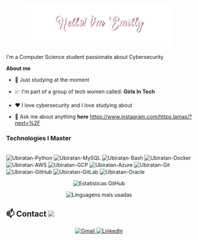 <p align="center"><a href="https://anuraghazra.github.io"><img width="80%"  src="WhatsApp_Image_2023-06-15_at_14.54.11-removebg-preview.png" 
WhatsApp Image 2023-06-15 at 14.39.37.jpeg" /></a></p>


I'm a Computer Science student passionate about Cybersecurity

**About me**

- 💼 Just studying at the moment

- 📈 I'm part of a group of tech women called: **Girls In Tech**

- ❤️ I love cybersecurity and I love studying about

- 💬 Ask me about anything **here** https://www.instagram.com/https.lamas/?next=%2F
   
### Technologies I Master

<div style="display: inline_block"><br>
  <img align="center" alt="Ubiratan-Python" height="40" width="50" src="https://cdn.jsdelivr.net/gh/devicons/devicon/icons/python/python-original.svg" />
  <img align="center" alt="Ubiratan-MySQL" height="40" width="50" src="https://cdn.jsdelivr.net/gh/devicons/devicon/icons/mysql/mysql-original-wordmark.svg" />
  <img align="center" alt="Ubiratan-Bash" height="40" width="50" src="https://cdn.jsdelivr.net/gh/devicons/devicon/icons/bash/bash-original.svg" />
  <img align="center" alt="Ubiratan-Docker" height="40" width="50" src="https://cdn.jsdelivr.net/gh/devicons/devicon/icons/docker/docker-original.svg" />
  <img align="center" alt="Ubiratan-AWS" height="40" width="50" src="https://cdn.jsdelivr.net/gh/devicons/devicon/icons/amazonwebservices/amazonwebservices-original-wordmark.svg" />
  <img align="center" alt="Ubiratan-GCP" height="40" width="50" src="https://cdn.jsdelivr.net/gh/devicons/devicon/icons/googlecloud/googlecloud-original.svg" />
  <img align="center" alt="Ubiratan-Azure" height="40" width="50" src="https://cdn.jsdelivr.net/gh/devicons/devicon/icons/azure/azure-original.svg" />
  <img align="center" alt="Ubiratan-Git" height="40" width="50" src="https://cdn.jsdelivr.net/gh/devicons/devicon/icons/git/git-original.svg" />
  <img align="center" alt="Ubiratan-GitHub" height="40" width="50" src="https://cdn.jsdelivr.net/gh/devicons/devicon/icons/github/github-original.svg" />
  <img align="center" alt="Ubiratan-GitLab" height="40" width="50" src="https://cdn.jsdelivr.net/gh/devicons/devicon/icons/gitlab/gitlab-original.svg" />
  <img align="center" alt="Ubiratan-Oracle" height="40" width="50" src="https://cdn.jsdelivr.net/gh/devicons/devicon/icons/oracle/oracle-original.svg" />
</div>

<p align="center">
 <p align="center">
  <img src="https://github-readme-stats.vercel.app/api?username=Emylamass&show_icons=true&theme=radical" alt="Estatísticas GitHub"/>
</p>

<p align="center">
  <img src="https://github-readme-stats.vercel.app/api/top-langs/?username=Emylamass&layout=compact&theme=radical" alt="Linguagens mais usadas"/>
</p>
</p>



## 📫 Contact <img src="https://media.giphy.com/media/l4pTfx2qLszoacZRS/giphy.gif" width="30">

<p align="center">
  <a href="mailto:emillylamas22@gmail.com">
    <img src="https://img.shields.io/badge/Gmail-D14836.svg?style=for-the-badge&logo=gmail&logoColor=white" alt="Gmail"/>
  </a>
  <a href="https://www.linkedin.com/in/emilly-lamas-51b645372/">
    <img src="https://img.shields.io/badge/LinkedIn-0077B5.svg?style=for-the-badge&logo=linkedin&logoColor=white" alt="LinkedIn"/>
  </a>
</p>

  <br />

 

